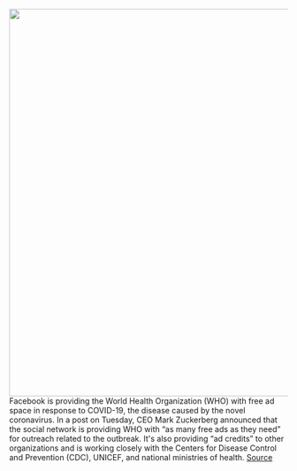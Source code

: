 <img src='https://cdn.vox-cdn.com/thumbor/EgJjDBpboSLYSyqTIQJ6d9m9sts=/0x0:5814x3876/1200x800/filters:focal(2442x1473:3372x2403)/cdn.vox-cdn.com/uploads/chorus_image/image/66435043/1178141592.jpg.0.jpg' width='700px' /><br/>
Facebook is providing the World Health Organization (WHO) with free ad space in response to COVID-19, the disease caused by the novel coronavirus. In a post on Tuesday, CEO Mark Zuckerberg announced that the social network is providing WHO with “as many free ads as they need” for outreach related to the outbreak. It's also providing “ad credits” to other organizations and is working closely with the Centers for Disease Control and Prevention (CDC), UNICEF, and national ministries of health.
<a href='https://www.theverge.com/2020/3/4/21164496/facebook-coronavirus-world-health-organization-free-ads'> Source <a/>